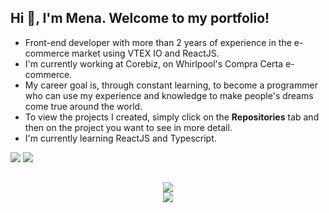 ## Hi 👋, I'm Mena. Welcome to my portfolio!

- Front-end developer with more than 2 years of experience in the e-commerce market using VTEX IO and ReactJS.
- I'm currently working at Corebiz, on Whirlpool's Compra Certa e-commerce.
- My career goal is, through constant learning, to become a programmer who can use my experience and knowledge to make people's dreams come true around the world.
- To view the projects I created, simply click on the **Repositories** tab and then on the project you want to see in more detail.
- I'm currently learning ReactJS and Typescript.

<div> 
  <a href = "mailto:rodrigo.mena8632@gmail.com"><img src="https://img.shields.io/badge/-Gmail-%23333?style=for-the-badge&logo=gmail&logoColor=white" target="_blank"></a>
  <a href="https://www.linkedin.com/in/rmmena/" target="_blank"><img src="https://img.shields.io/badge/-LinkedIn-%230077B5?style=for-the-badge&logo=linkedin&logoColor=white" target="_blank"></a> 
</div>

##

<div align="center">
  <a href="https://github.com/anuraghazra/github-readme-stats">
    <img src="https://github-readme-stats.vercel.app/api/top-langs/?username=rmmena123&layout=compact" />
  </a>
</div>

<div style="display: inline_block" align="center">
  <img src="https://github.com/rmmena123/rmmena123/blob/output/github-contribution-grid-snake.svg" />
</div>
